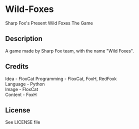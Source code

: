 # Wild-Foxes
Sharp Fox's Present Wild Foxes The Game
## Description  
A game made by Sharp Fox team, with the name "Wild Foxes".  
## Credits  
Idea - FloxCat
Programming - FloxCat, FoxH, RedFoxk  
Language - Python  
Image - FloxCat  
Content - FoxH  
## License  
See LICENSE file  
